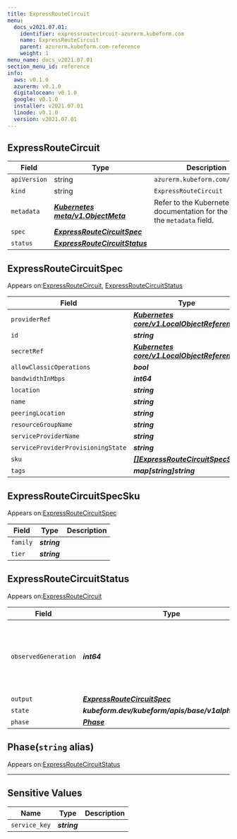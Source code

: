 ```yaml
---
title: ExpressRouteCircuit
menu:
  docs_v2021.07.01:
    identifier: expressroutecircuit-azurerm.kubeform.com
    name: ExpressRouteCircuit
    parent: azurerm.kubeform.com-reference
    weight: 1
menu_name: docs_v2021.07.01
section_menu_id: reference
info:
  aws: v0.1.0
  azurerm: v0.1.0
  digitalocean: v0.1.0
  google: v0.1.0
  installer: v2021.07.01
  linode: v0.1.0
  version: v2021.07.01
---
```


## ExpressRouteCircuit
| Field | Type | Description |
| ------ | ----- | ----------- |
| `apiVersion` | string | `azurerm.kubeform.com/v1alpha1` |
|    `kind` | string | `ExpressRouteCircuit` |
| `metadata` | ***[Kubernetes meta/v1.ObjectMeta](https://v1-18.docs.kubernetes.io/docs/reference/generated/kubernetes-api/v1.18/#objectmeta-v1-meta)***|Refer to the Kubernetes API documentation for the fields of the `metadata` field.|
| `spec` | ***[ExpressRouteCircuitSpec](#expressroutecircuitspec)***||
| `status` | ***[ExpressRouteCircuitStatus](#expressroutecircuitstatus)***||
## ExpressRouteCircuitSpec

Appears on:[ExpressRouteCircuit](#expressroutecircuit), [ExpressRouteCircuitStatus](#expressroutecircuitstatus)

| Field | Type | Description |
| ------ | ----- | ----------- |
| `providerRef` | ***[Kubernetes core/v1.LocalObjectReference](https://v1-18.docs.kubernetes.io/docs/reference/generated/kubernetes-api/v1.18/#localobjectreference-v1-core)***||
| `id` | ***string***||
| `secretRef` | ***[Kubernetes core/v1.LocalObjectReference](https://v1-18.docs.kubernetes.io/docs/reference/generated/kubernetes-api/v1.18/#localobjectreference-v1-core)***||
| `allowClassicOperations` | ***bool***| ***(Optional)*** |
| `bandwidthInMbps` | ***int64***||
| `location` | ***string***||
| `name` | ***string***||
| `peeringLocation` | ***string***||
| `resourceGroupName` | ***string***||
| `serviceProviderName` | ***string***||
| `serviceProviderProvisioningState` | ***string***| ***(Optional)*** |
| `sku` | ***[[]ExpressRouteCircuitSpecSku](#expressroutecircuitspecsku)***||
| `tags` | ***map[string]string***| ***(Optional)*** |
## ExpressRouteCircuitSpecSku

Appears on:[ExpressRouteCircuitSpec](#expressroutecircuitspec)

| Field | Type | Description |
| ------ | ----- | ----------- |
| `family` | ***string***||
| `tier` | ***string***||
## ExpressRouteCircuitStatus

Appears on:[ExpressRouteCircuit](#expressroutecircuit)

| Field | Type | Description |
| ------ | ----- | ----------- |
| `observedGeneration` | ***int64***| ***(Optional)*** Resource generation, which is updated on mutation by the API Server.|
| `output` | ***[ExpressRouteCircuitSpec](#expressroutecircuitspec)***| ***(Optional)*** |
| `state` | ***kubeform.dev/kubeform/apis/base/v1alpha1.State***| ***(Optional)*** |
| `phase` | ***[Phase](#phase)***| ***(Optional)*** |
## Phase(`string` alias)

Appears on:[ExpressRouteCircuitStatus](#expressroutecircuitstatus)

---
## Sensitive Values
| Name | Type | Description |
|------|------|-------------|
| `service_key` | ***string*** ||
